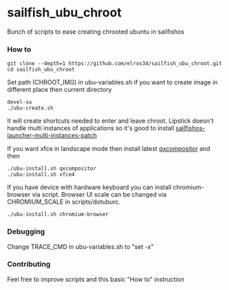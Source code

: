 # sailfish_ubu_chroot

Bunch of scripts to ease creating chrooted ubuntu in sailfishos

### How to
```
git clone --depth=1 https://github.com/elros34/sailfish_ubu_chroot.git
cd sailfish_ubu_chroot
```

Set path (CHROOT_IMG) in ubu-variables.sh if you want to create image in different place then current directory

```
devel-su
./ubu-create.sh
```
It will create shortcuts needed to enter and leave chroot. Lipstick doesn't handle multi instances of applications so it's good to install [sailfishos-launcher-multi-instances-patch](https://coderus.openrepos.net/pm2/project/sailfishos-launcher-multi-instances-patch)

If you want xfce in landscape mode then install latest [qxcompositor](https://build.merproject.org/package/show/home:elros34:sailfishapps/qxcompositor) and then

```
./ubu-install.sh qxcompositor
./ubu-install.sh xfce4

```
If you have device with hardware keyboard you can install chromium-browser via script. Browser UI scale can be changed via CHROMIUM_SCALE in scripts/dotuburc.

```
./ubu-install.sh chromium-browser
```

### Debugging 

Change TRACE_CMD in ubu-variables.sh to "set -x"

### Contributing
Feel free to improve scripts and this basic "How to" instruction
